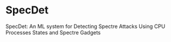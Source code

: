 # SpecDet
SpecDet: An ML system for Detecting Spectre Attacks Using CPU Processes States and Spectre Gadgets
